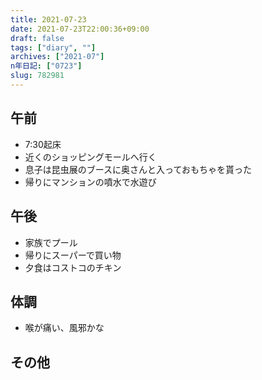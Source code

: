 ```yaml
---
title: 2021-07-23
date: 2021-07-23T22:00:36+09:00
draft: false
tags: ["diary", ""]
archives: ["2021-07"]
n年日記: ["0723"]
slug: 782981
---
```

## 午前
- 7:30起床
- 近くのショッピングモールへ行く
- 息子は昆虫展のブースに奥さんと入っておもちゃを貰った
- 帰りにマンションの噴水で水遊び
## 午後
- 家族でプール
- 帰りにスーパーで買い物
- 夕食はコストコのチキン
## 体調
- 喉が痛い、風邪かな
## その他
